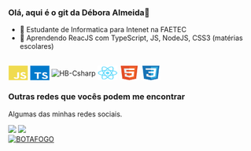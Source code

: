 ### Olá, aqui é o git da Débora Almeida👋

- 🔭 Estudante de Informatica para Intenet na FAETEC 
- 🌱 Aprendendo ReacJS com TypeScript, JS, NodeJS, CSS3 (matérias escolares)

<div style="display: inline_block"><br>
  <img align="center" alt="HB-Js" height="30" width="40" src="https://raw.githubusercontent.com/devicons/devicon/master/icons/javascript/javascript-plain.svg">
  <img align="center" alt="HB-Ts" height="30" width="40" src="https://raw.githubusercontent.com/devicons/devicon/master/icons/typescript/typescript-plain.svg">
  <img align="center" alt="HB-Csharp" height="30" width="40" src="https://cdn.jsdelivr.net/gh/devicons/devicon/icons/nodejs/nodejs-original.svg">
  <img align="center" alt="HB-React" height="30" width="40" src="https://raw.githubusercontent.com/devicons/devicon/master/icons/react/react-original.svg">
  <img align="center" alt="HB-HTML" height="30" width="40" src="https://raw.githubusercontent.com/devicons/devicon/master/icons/html5/html5-original.svg">
  <img align="center" alt="HB-CSS" height="30" width="40" src="https://raw.githubusercontent.com/devicons/devicon/master/icons/css3/css3-original.svg">
</div>

### Outras redes que vocês podem me encontrar

<P>Algumas das minhas redes sociais.
<div> 
  <a href="https://www.instagram.com/debora_7almeida/?next=%2F=="><img src="https://img.shields.io/badge/-Instagram-%23333?style=for-the-badge&logo=instagram&logoColor=red" target="_blank"></a>
  <a href = "deboralmeidavieira@gmail.com"><img src="https://img.shields.io/badge/-Gmail-%23333?style=for-the-badge&logo=gmail&logoColor=white" target="_blank"></a>
</div>
<a href="https://www.botafogo.com.br/" target="_blank"><img align="center" alt="BOTAFOGO" height="30" width="30" img src="https://imagepng.org/wp-content/uploads/2018/02/escudo-do-botafogo.png"/></a>
